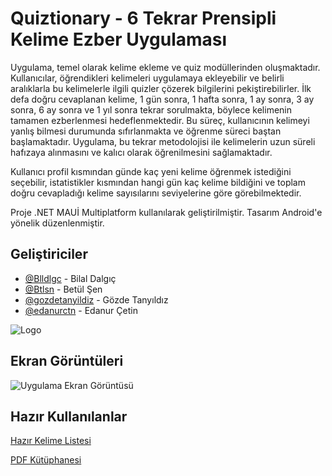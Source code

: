 
# Quiztionary - 6 Tekrar Prensipli Kelime Ezber Uygulaması

Uygulama, temel olarak kelime ekleme ve quiz modüllerinden oluşmaktadır. Kullanıcılar, öğrendikleri kelimeleri uygulamaya ekleyebilir ve belirli aralıklarla bu kelimelerle ilgili quizler çözerek bilgilerini pekiştirebilirler. İlk defa doğru cevaplanan kelime, 1 gün sonra, 1 hafta sonra, 1 ay sonra, 3 ay sonra, 6 ay sonra ve 1 yıl sonra tekrar sorulmakta, böylece kelimenin tamamen ezberlenmesi hedeflenmektedir. Bu süreç, kullanıcının kelimeyi yanlış bilmesi durumunda sıfırlanmakta ve öğrenme süreci baştan başlamaktadır. Uygulama, bu tekrar metodolojisi ile kelimelerin uzun süreli hafızaya alınmasını ve kalıcı olarak öğrenilmesini sağlamaktadır.

Kullanıcı profil kısmından günde kaç yeni kelime öğrenmek istediğini seçebilir, istatistikler kısmından hangi gün kaç kelime bildiğini ve toplam doğru cevapladığı kelime sayısılarını seviyelerine göre görebilmektedir. 

Proje .NET MAUİ Multiplatform kullanılarak geliştirilmiştir. Tasarım Android'e yönelik düzenlenmiştir. 
## Geliştiriciler

- [@Blldlgc](https://github.com/blldlgc) - Bilal Dalgıç
- [@Btlsn](https://github.com/Btlsn) - Betül Şen
- [@gozdetanyildiz](https://github.com/gozdetanyildiz) - Gözde Tanyıldız
- [@edanurctn](https://github.com/edanurctn) - Edanur Çetin

  
![Logo](https://github.com/blldlgc/Sozluk/assets/119047452/f28d562f-e471-4ee1-ab92-9354ccc7db89)

    
## Ekran Görüntüleri

![Uygulama Ekran Görüntüsü](https://github.com/blldlgc/Sozluk/assets/119047452/55bd01ec-d387-4fb0-b3f8-5324697f58a3 "Ekran Görüntüsü" )



  
## Hazır Kullanılanlar

[Hazır Kelime Listesi](https://ingilizce-kursu.gen.tr/ingilizcede-en-cok-kullanilan-1000-kelime/)

[PDF Kütüphanesi](https://github.com/GemBoxLtd/GemBox.Pdf.Examples/tree/master/C%23/Platforms/MAUI)
